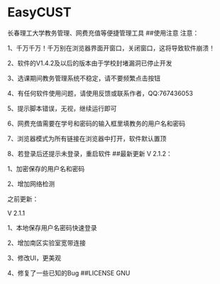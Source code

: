 # EasyCUST
长春理工大学教务管理、网费充值等便捷管理工具
##使用注意
注意：

1、千万千万！千万别在浏览器界面开窗口，关闭窗口，这将导致软件崩溃！

2、软件的V1.4.2及以后的版本由于学校封堵漏洞已停止开发

3、选课期间教务管理系统不稳定，请不要频繁点击按钮

4、有任何软件使用问题，请使用反馈或联系作者，QQ:767436053

5、提示脚本错误，无视，继续运行即可

6、网费充值需要在学号和密码的输入框里填教务的用户名和密码

7、浏览器模式为所有链接在浏览器中打开，软件默认置顶

8、若登录后还提示未登录，重启软件
##最新更新
V 2.1.2：

1、加密保存的用户名和密码

2、增加网络检测

之前更新：

V 2.1.1

1、本地保存用户名密码快速登录

2、增加南区实验室宽带连接

3、修改UI，更美观

4、修复了一些已知的Bug
##LICENSE
GNU
